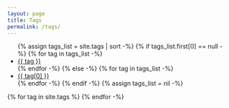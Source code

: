```yaml
---
layout: page
title: Tags
permalink: /tags/
---
```

<script language="javascript"> 
function toggle(id) {
    var ele = document.getElementById(id);
    var tag = document.getElementById(id + '-tag');
    if(ele.style.display == "block") {
          ele.style.display = "none";
          tag.style.filter = "invert(0%)";
    } else {
      ele.style.display = "block";
      tag.style.filter = "invert(100%)";
      window.location.hash = id;
    }
} 
</script>
<ul class="tag-cloud">
{% assign tags_list = site.tags | sort -%}
{% if tags_list.first[0] == null -%}
{% for tag in tags_list -%}
<li id="{{ tag }}-tag" style="font-size: {{ tag | last | size | times: 100 | divided_by: tags_list.size | plus: 70 }}%">
<a href="javascript:toggle('{{ tag }}');">
{{ tag }} 
</a>
</li>
{% endfor -%}
{% else -%}
{% for tag in tags_list -%}
<li id="{{ tag[0] }}-tag" style="font-size: {{ tag | last | size | times: 100 | divided_by: tags_list.size | plus: 70 }}%">
<a href="javascript:toggle('{{ tag[0] }}');">
{{ tag[0] }} 
</a>
</li>
{% endfor -%}
{% endif -%}
{% assign tags_list = nil -%}
</ul>
{% for tag in site.tags %}
<div id="{{ tag[0] }}" style="display: none">
<h2 class='tag-header' id="{{ tag[0] }}">{{ tag[0] }}</h2>
<ul>
{% assign pages_list = tag[1] -%}
{% for node in pages_list -%}
{% if node.title != null -%}
{% if group == null or group == node.group -%}
{% if page.url == node.url -%}
<li class="active">
<a href="{{ site.baseurl }}{{ node.url }}" class="active">{{ node.title }}</a>
</li>
{% else -%}
<li>
{% if node.category == 'link' -%}
{% if node.links.size > 0 -%}
<a href="{{ node.links.first }}" class="external-link"></a>
{% else -%}
<a href="{{ node.external-url }}" class="external-link"></a>
{% endif -%}
{% elsif node.category == 'project' && site.github_user -%}
<a href="https://github.com/{{ site.github_user }}/{{ node.title }}" class="github-project-link"></a>
{% endif -%}
<a href="{{ site.baseurl }}{{ node.url }}">{{ node.title }}</a>
</li>
{% endif -%}
{% endif -%}
{% endif -%}
{% endfor -%}
{% assign pages_list = nil -%}
{% assign group = nil -%}
</ul>
</div>
{% endfor -%}

